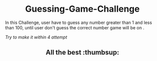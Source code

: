 <h1 align ="center">Guessing-Game-Challenge </h1>

In this Challenge, user have to guess any number greater than 1 and less than 100, until user don't guess the correct number game will be on .

 *Try to make it within 4 attempt*
<h2 align ="center">  All the best :thumbsup:  </h2>
